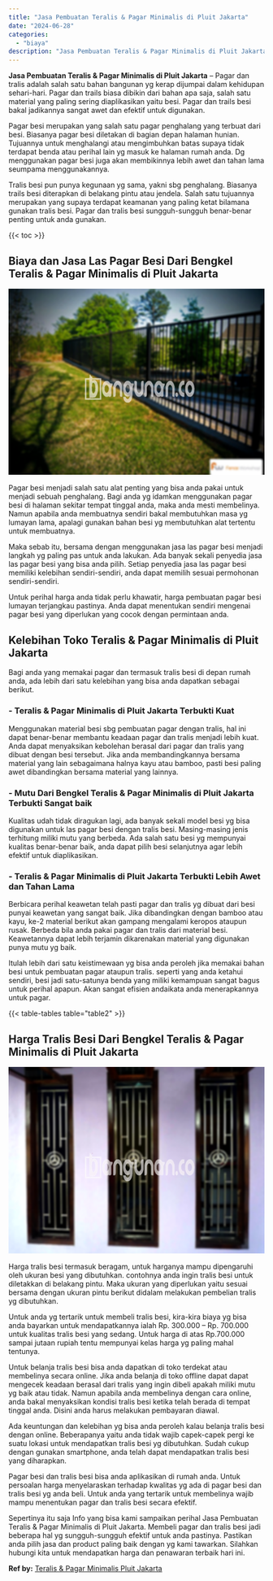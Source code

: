 ```yaml
---
title: "Jasa Pembuatan Teralis & Pagar Minimalis di Pluit Jakarta"
date: "2024-06-28"
categories: 
  - "biaya"
description: "Jasa Pembuatan Teralis & Pagar Minimalis di Pluit Jakarta. Sepertinya itu saja Info yang bisa kami sampaikan perihal Jasa Pembuatan Teralis & Pagar Minimalis..."
---
```


**Jasa Pembuatan Teralis & Pagar Minimalis di Pluit Jakarta** – Pagar dan tralis adalah salah satu bahan bangunan yg kerap dijumpai dalam kehidupan sehari-hari. Pagar dan trails biasa dibikin dari bahan apa saja, salah satu material yang paling sering diaplikasikan yaitu besi. Pagar dan trails besi bakal jadikannya sangat awet dan efektif untuk digunakan.

Pagar besi merupakan yang salah satu pagar penghalang yang terbuat dari besi. Biasanya pagar besi diletakan di bagian depan halaman hunian. Tujuannya untuk menghalangi atau mengimbuhkan batas supaya tidak terdapat benda atau perihal lain yg masuk ke halaman rumah anda. Dg menggunakan pagar besi juga akan membikinnya lebih awet dan tahan lama seumpama menggunakannya.

Tralis besi pun punya kegunaan yg sama, yakni sbg penghalang. Biasanya trails besi diterapkan di belakang pintu atau jendela. Salah satu tujuannya merupakan yang supaya terdapat keamanan yang paling ketat bilamana gunakan tralis besi. Pagar dan tralis besi sungguh-sungguh benar-benar penting untuk anda gunakan.

{{< toc >}}

## Biaya dan Jasa Las Pagar Besi Dari Bengkel Teralis & Pagar Minimalis di Pluit Jakarta

![Jasa Pembuatan Teralis & Pagar Minimalis di Pluit Jakarta](/images/pagar-minimalis-murah-46.png)

Pagar besi menjadi salah satu alat penting yang bisa anda pakai untuk menjadi sebuah penghalang. Bagi anda yg idamkan menggunakan pagar besi di halaman sekitar tempat tinggal anda, maka anda mesti membelinya. Namun apabila anda membuatnya sendiri bakal membutuhkan masa yg lumayan lama, apalagi gunakan bahan besi yg membutuhkan alat tertentu untuk membuatnya.

Maka sebab itu, bersama dengan menggunakan jasa las pagar besi menjadi langkah yg paling pas untuk anda lakukan. Ada banyak sekali penyedia jasa las pagar besi yang bisa anda pilih. Setiap penyedia jasa las pagar besi memiliki kelebihan sendiri-sendiri, anda dapat memilih sesuai permohonan sendiri-sendiri.

Untuk perihal harga anda tidak perlu khawatir, harga pembuatan pagar besi lumayan terjangkau pastinya. Anda dapat menentukan sendiri mengenai pagar besi yang diperlukan yang cocok dengan permintaan anda.

## Kelebihan Toko Teralis & Pagar Minimalis di Pluit Jakarta

Bagi anda yang memakai pagar dan termasuk tralis besi di depan rumah anda, ada lebih dari satu kelebihan yang bisa anda dapatkan sebagai berikut.

### \- Teralis & Pagar Minimalis di Pluit Jakarta Terbukti Kuat

Menggunakan material besi sbg pembuatan pagar dengan tralis, hal ini dapat benar-benar membantu keadaan pagar dan tralis menjadi lebih kuat. Anda dapat menyaksikan kebolehan berasal dari pagar dan tralis yang dibuat dengan besi tersebut. Jika anda membandingkannya bersama material yang lain sebagaimana halnya kayu atau bamboo, pasti besi paling awet dibandingkan bersama material yang lainnya.

### \- Mutu Dari Bengkel Teralis & Pagar Minimalis di Pluit Jakarta Terbukti Sangat baik

Kualitas udah tidak diragukan lagi, ada banyak sekali model besi yg bisa digunakan untuk las pagar besi dengan tralis besi. Masing-masing jenis terhitung miliki mutu yang berbeda. Ada salah satu besi yg mempunyai kualitas benar-benar baik, anda dapat pilih besi selanjutnya agar lebih efektif untuk diaplikasikan.

### \- Teralis & Pagar Minimalis di Pluit Jakarta Terbukti Lebih Awet dan Tahan Lama

Berbicara perihal keawetan telah pasti pagar dan tralis yg dibuat dari besi punyai keawetan yang sangat baik. Jika dibandingkan dengan bamboo atau kayu, ke-2 material berikut akan gampang mengalami keropos ataupun rusak. Berbeda bila anda pakai pagar dan tralis dari material besi. Keawetannya dapat lebih terjamin dikarenakan material yang digunakan punya mutu yg baik.

Itulah lebih dari satu keistimewaan yg bisa anda peroleh jika memakai bahan besi untuk pembuatan pagar ataupun tralis. seperti yang anda ketahui sendiri, besi jadi satu-satunya benda yang miliki kemampuan sangat bagus untuk perihal apapun. Akan sangat efisien andaikata anda menerapkannya untuk pagar.

{{< table-tables table="table2" >}}

## Harga Tralis Besi Dari Bengkel Teralis & Pagar Minimalis di Pluit Jakarta

![Jasa Pembuatan Teralis & Pagar Minimalis di Pluit Jakarta](/images/teralis-minimalis-murah-40.png)

Harga tralis besi termasuk beragam, untuk harganya mampu dipengaruhi oleh ukuran besi yang dibutuhkan. contohnya anda ingin tralis besi untuk diletakkan di belakang pintu. Maka ukuran yang diperlukan yaitu sesuai bersama dengan ukuran pintu berikut didalam melakukan pembelian tralis yg dibutuhkan.

Untuk anda yg tertarik untuk membeli tralis besi, kira-kira biaya yg bisa anda bayarkan untuk mendapatkannya ialah Rp. 300.000 – Rp. 700.000 untuk kualitas tralis besi yang sedang. Untuk harga di atas Rp.700.000 sampai jutaan rupiah tentu mempunyai kelas harga yg paling mahal tentunya.

Untuk belanja tralis besi bisa anda dapatkan di toko terdekat atau membelinya secara online. Jika anda belanja di toko offline dapat dapat mengecek keadaan berasal dari tralis yang ingin dibeli apakah miliki mutu yg baik atau tidak. Namun apabila anda membelinya dengan cara online, anda bakal menyaksikan kondisi tralis besi ketika telah berada di tempat tinggal anda. Disini anda harus melakukan pembayaran diawal.

Ada keuntungan dan kelebihan yg bisa anda peroleh kalau belanja tralis besi dengan online. Beberapanya yaitu anda tidak wajib capek-capek pergi ke suatu lokasi untuk mendapatkan tralis besi yg dibutuhkan. Sudah cukup dengan gunakan smartphone, anda telah dapat mendapatkan tralis besi yang diharapkan.

Pagar besi dan tralis besi bisa anda aplikasikan di rumah anda. Untuk persoalan harga menyelaraskan terhadap kwalitas yg ada di pagar besi dan tralis besi yg anda beli. Untuk anda yang tertarik untuk membelinya wajib mampu menentukan pagar dan tralis besi secara efektif.

Sepertinya itu saja Info yang bisa kami sampaikan perihal Jasa Pembuatan Teralis & Pagar Minimalis di Pluit Jakarta. Membeli pagar dan tralis besi jadi beberapa hal yg sungguh-sungguh efektif untuk anda pastinya. Pastikan anda pilih jasa dan product paling baik dengan yg kami tawarkan. Silahkan hubungi kita untuk mendapatkan harga dan penawaran terbaik hari ini.

**Ref by:** [Teralis & Pagar Minimalis Pluit Jakarta](https://id.wikipedia.org/wiki/Teralis)
